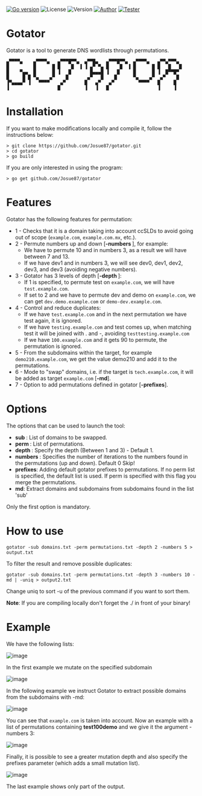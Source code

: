 [![Go version](https://img.shields.io/badge/go-v1.16-blue)](https://golang.org/dl/#stable)
![License](https://img.shields.io/badge/license-GNU-green.svg?style=square&logo=gnu)
![Version](https://img.shields.io/badge/version-0.4b-yellow.svg?style=square)
[![Author](https://img.shields.io/badge/author-@JosueEncinar-orange.svg?style=square&logo=twitter)](https://twitter.com/JosueEncinar)
[![Tester](https://img.shields.io/badge/tester-@Six2dez1-orange.svg?style=square&logo=twitter)](https://twitter.com/six2dez1)


# Gotator
Gotator is a tool to generate DNS wordlists through permutations.

```
▄▀▀▀▀▄    ▄▀▀▀▀▄   ▄▀▀▀█▀▀▄  ▄▀▀█▄   ▄▀▀▀█▀▀▄  ▄▀▀▀▀▄   ▄▀▀▄▀▀▀▄ 
█         █      █ █    █  ▐ ▐ ▄▀ ▀▄ █    █  ▐ █      █ █   █   █ 
█    ▀▄▄  █      █ ▐   █       █▄▄▄█ ▐   █     █      █ ▐  █▀▀█▀  
█     █ █ ▀▄    ▄▀    █       ▄▀   █    █      ▀▄    ▄▀  ▄▀    █  
▐▀▄▄▄▄▀ ▐   ▀▀▀▀    ▄▀       █   ▄▀   ▄▀         ▀▀▀▀   █     █   
▐                  █         ▐   ▐   █                  ▐     ▐   		   

```

# Installation

If you want to make modifications locally and compile it, follow the instructions below:

```
> git clone https://github.com/Josue87/gotator.git
> cd gotator
> go build
```

If you are only interested in using the program:

```
> go get github.com/Josue87/gotator
```

# Features

Gotator has the following features for permutation:

* 1 - Checks that it is a domain taking into account ccSLDs to avoid going out of scope (`example.com`, `example.com.mx`, etc.).
* 2 - Permute numbers up and down [**-numbers <uint>**], for example:
  *  We have to permute 10 and in numbers 3, as a result we will have between 7 and 13.
  *  If we have dev1 and in numbers 3, we will see dev0, dev1, dev2, dev3, and dev3 (avoiding negative numbers).
* 3 - Gotator has 3 levels of depth [**-depth <uint>**]: 
  * If 1 is specified, to permute test on `example.com`, we will have `test.example.com`.
  *  If set to 2 and we have to permute dev and demo on `example.com`, we can get `dev.demo.example.com` or `demo-dev.example.com`.
* 4 - Control and reduce duplicates:
   * If we have `test.example.com` and in the next permutation we have test again, it is ignored.
   * If we have `testing.example.com` and test comes up, when matching test it will be joined with . and -, avoiding `testtesting.example.com`
   * If we have `100.example.com` and it gets 90 to permute, the permutation is ignored.
* 5 - From the subdomains within the target, for example `demo210.example.com`, we get the value demo210 and add it to the permutations.
* 6 - Mode to "swap" domains, i.e. if the target is `tech.example.com`, it will be added as target `example.com` [**-md**].
* 7 - Option to add permutations defined in gotator [**-prefixes**].


# Options

The options that can be used to launch the tool:

* **sub <string>**: List of domains to be swapped.
* **perm <string>**: List of permutations.
* **depth <uint>**: Specify the depth (Between 1 and 3) - Default 1.
* **numbers <uint>**: Specifies the number of iterations to the numbers found in the permutations (up and down). Default 0 Skip!
* **prefixes**: Adding default gotator prefixes to permutations. If no perm list is specified, the default list is used. If perm is specified with this flag you merge the permutations.
* **md**: Extract domains and subdomains from subdomains found in the list 'sub'

Only the first option is mandatory.

# How to use

```
gotator -sub domains.txt -perm permutations.txt -depth 2 -numbers 5 > output.txt
```

To filter the result and remove possible duplicates:

```
gotator -sub domains.txt -perm permutations.txt -depth 3 -numbers 10 -md | -uniq > output2.txt
```

Change uniq to sort -u of the previous command if you want to sort them.

**Note**: If you are compiling locally don't forget the ./ in front of your binary!

# Example

We have the following lists:

![image](https://user-images.githubusercontent.com/16885065/121774669-c1f2c800-cb83-11eb-8796-2e9fc69d12eb.png)

In the first example we mutate on the specified subdomain

![image](https://user-images.githubusercontent.com/16885065/121774690-e353b400-cb83-11eb-8197-2c26c4bb4ad3.png)

In the following example we instruct Gotator to extract possible domains from the subdomains with -md:

![image](https://user-images.githubusercontent.com/16885065/121774726-0a11ea80-cb84-11eb-9373-c49c1a3fad63.png)

You can see that `example.com` is taken into account. Now an example with a list of permutations containing **test100demo** and we give it the argument -numbers 3:

![image](https://user-images.githubusercontent.com/16885065/121774817-6b39be00-cb84-11eb-8a5e-29954ed6f9ae.png)

Finally, it is possible to see a greater mutation depth and also specify the prefixes parameter (which adds a small mutation list).

![image](https://user-images.githubusercontent.com/16885065/121774834-8e646d80-cb84-11eb-9ea1-bebd7dff003b.png)

The last example shows only part of the output.

